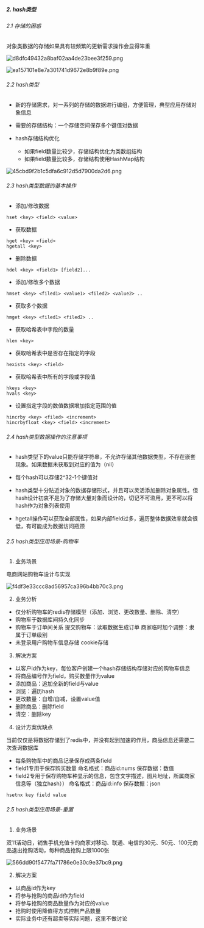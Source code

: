##### 2. hash类型

###### 2.1 存储的困惑

对象类数据的存储如果具有较频繁的更新需求操作会显得笨重

![d8dfc49432a8baf02aa4de23bee3f259.png](https://tva1.sinaimg.cn/large/007S8ZIlgy1gh5qi11tqyj31160bkt93.jpg)

![ea157101e8e7a301741d9672e8b9f89e.png](https://tva1.sinaimg.cn/large/007S8ZIlgy1gh5qi7wwjyj310g0ccglz.jpg)

###### 2.2 hash类型

- 新的存储需求，对一系列的存储的数据进行编组，方便管理，典型应用存储对象信息
- 需要的存储结构：一个存储空间保存多个键值对数据
- hash存储结构优化
    
    - 如果field数量比较少，存储结构优化为类数组结构
    - 如果field数量比较多，存储结构使用HashMap结构

![45cbd9f2b1c5dfa6c912d5d7900da2d6.png](https://tva1.sinaimg.cn/large/007S8ZIlgy1gh5qif5zoaj30og0ekmxc.jpg)

###### 2.3 hash类型数据的基本操作

- 添加/修改数据

```
hset <key> <field> <value>
```
- 获取数据
```
hget <key> <field>
hgetall <key>
```
- 删除数据
```
hdel <key> <field1> [field2]...
```
- 添加/修改多个数据
```
hmset <key> <filed1> <value1> <filed2> <value2> ..
```
- 获取多个数据
```
hmget <key> <filed1> <filed2> ..
```
- 获取哈希表中字段的数量
```
hlen <key>
```
- 获取哈希表中是否存在指定的字段
```
hexists <key> <field>
```

- 获取哈希表中所有的字段或字段值
```
hkeys <key>
hvals <key>
```
- 设置指定字段的数值数据增加指定范围的值
```
hincrby <key> <filed> <increment>
hincrbyfloat <key> <field> <increment>
```

###### 2.4 hash类型数据操作的注意事项

- hash类型下的value只能存储字符串，不允许存储其他数据类型，不存在嵌套现象。如果数据未获取到对应的值为（nil）

- 每个hash可以存储2^32-1个键值对

- hash类型十分贴近对象的数据存储形式，并且可以灵活添加删除对象属性。但hash设计初衷不是为了存储大量对象而设计的，切记不可滥用，更不可以将hash作为对象列表使用

- hgetall操作可以获取全部属性，如果内部field过多，遍历整体数据效率就会很低，有可能成为数据访问瓶颈

###### 2.5 hash类型应用场景-购物车

1. 业务场景

电商网站购物车设计与实现

![f4df3e33ccc8ad56957ca396b4bb70c3.png](https://tva1.sinaimg.cn/large/007S8ZIlgy1gh5qimkbpuj30jk0lo75c.jpg)

2. 业务分析

- 仅分析购物车的redis存储模型（添加、浏览、更改数量、删除、清空）
- 购物车于数据库间持久化同步
- 购物车于订单间关系
    提交购物车：读取数据生成订单
    商家临时加个调整：隶属于订单级别
- 未登录用户购物车信息存储
    cookie存储
    
3. 解决方案

- 以客户id作为key，每位客户创建一个hash存储结构存储对应的购物车信息
- 将商品编号作为field，购买数量作为value
- 添加商品：追加全新的field与value
- 浏览：遍历hash
- 更改数量：自增/自减，设置value值
- 删除商品：删除field
- 清空：删除key

4. 设计方案优缺点

当前仅仅是将数据存储到了redis中，并没有起到加速的作用，商品信息还需要二次查询数据库

- 每条购物车中的商品记录保存成两条field
- field1专用于保存购买数量
     命名格式：商品id:nums
     保存数据：数值
- field2专用于保存购物车种显示的信息，包含文字描述，图片地址，所属商家信息等（独立hash））
     命名格式：商品id:info
     保存数据：json

```
hsetnx key field value
```

###### 2.5 hash类型应用场景-重置

1. 业务场景

双11活动日，销售手机充值卡的商家对移动、联通、电信的30元、50元、100元商品退出抢购活动，每种商品抢购上限1000张

![566dd90f5477fa71786e0e30c9e37bc9.png](https://tva1.sinaimg.cn/large/007S8ZIlgy1gh5qiusxmqj30v80fq3yz.jpg)

2. 解决方案

- 以商品id作为key
- 将参与抢购的商品id作为field
- 将参与抢购的商品数量作为对应的value
- 抢购时使用降值得方式控制产品数量
- 实际业务中还有超卖等实际问题，这里不做讨论